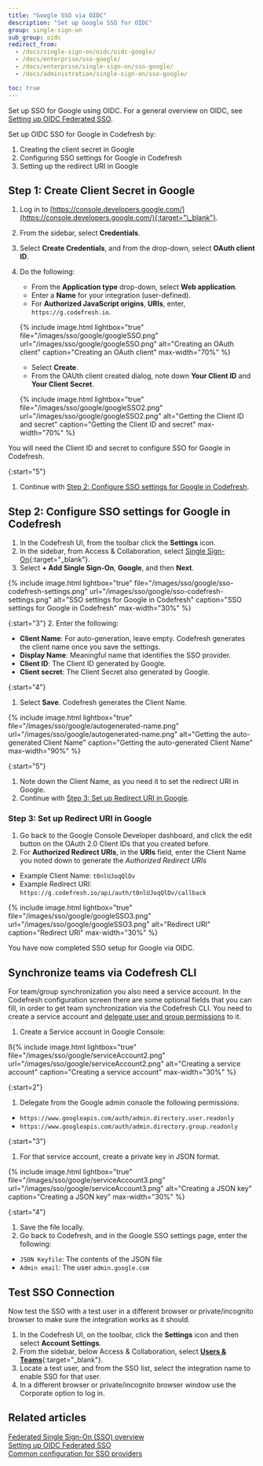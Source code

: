 ```yaml
---
title: "Google SSO via OIDC"
description: "Set up Google SSO for OIDC"
group: single-sign-on
sub_group: oidc
redirect_from:
  - /docs/single-sign-on/oidc/oidc-google/
  - /docs/enterprise/sso-google/
  - /docs/enterprise/single-sign-on/sso-google/
  - /docs/administration/single-sign-on/sso-google/

toc: true
---
```


Set up SSO for Google using OIDC.
For a general overview on OIDC, see [Setting up OIDC Federated SSO]({{site.baseurl}}/docs/single-sign-on/oidc).

Set up OIDC SSO for Google in Codefresh by:
1. Creating the client secret in Google
1. Configuring SSO settings for Google in Codefresh
1. Setting up the redirect URI in Google


## Step 1: Create Client Secret in Google

1. Log in to [https://console.developers.google.com/](https://console.developers.google.com/){:target="\_blank"}.
1. From the sidebar, select **Credentials**.
1. Select **Create Credentials**, and from the drop-down, select **OAuth client ID**.
1. Do the following:
    * From the **Application type** drop-down, select **Web application**. 
    * Enter a **Name** for your integration (user-defined).  
    * For **Authorized JavaScript origins**, **URIs**, enter, `https://g.codefresh.io`.   
    
    {% include image.html 
       lightbox="true" 
       file="/images/sso/google/googleSSO.png" 
       url="/images/sso/google/googleSSO.png"
       alt="Creating an OAuth client"
       caption="Creating an OAuth client"
       max-width="70%"
       %}
    
    * Select **Create**. 
    * From the OAUth client created dialog, note down **Your Client ID** and **Your Client Secret**. 

   {% include image.html 
       lightbox="true" 
       file="/images/sso/google/googleSSO2.png" 
       url="/images/sso/google/googleSSO2.png"
       alt="Getting the Client ID and secret"
       caption="Getting the Client ID and secret"
       max-width="70%"
       %}

  You will need the Client ID and secret to configure SSO for Google in Codefresh.

{:start="5"}
1. Continue with [Step 2: Configure SSO settings for Google in Codefresh](#step-2-configure-sso-settings-for-google-in-codefresh).

## Step 2: Configure SSO settings for Google in Codefresh

1. In the Codefresh UI, from the toolbar click the **Settings** icon.
1. In the sidebar, from Access & Collaboration, select [Single Sign-On](https://g.codefresh.io/2.0/account-settings/single-sign-on){:target="\_blank"}.
1. Select **+ Add Single Sign-On**, **Google**, and then **Next**.


 {% include image.html 
 lightbox="true" 
 file="/images/sso/google/sso-codefresh-settings.png" 
  url="/images/sso/google/sso-codefresh-settings.png"
  alt="SSO settings for Google in Codefresh"
  caption="SSO settings for Google in Codefresh"
  max-width="30%"
  %}

{:start="3"}
2. Enter the following: 
  * **Client Name**: For auto-generation, leave empty. Codefresh generates the client name once you save the settings.  
  * **Display Name**: Meaningful name that identifies the SSO provider.
  * **Client ID**: The Client ID generated by Google.  
  * **Client secret**: The Client Secret also generated by Google. 
    
{:start="4"}
1. Select **Save**. Codefresh generates the Client Name. 

  {% include image.html 
  lightbox="true" 
  file="/images/sso/google/autogenerated-name.png" 
  url="/images/sso/google/autogenerated-name.png"
  alt="Getting the auto-generated Client Name"
  caption="Getting the auto-generated Client Name"
  max-width="90%"
  %}

{:start="5"}
1. Note down the Client Name, as you need it to set the redirect URI in Google.
1. Continue with [Step 3: Set up Redirect URI in Google](#step-3-set-up-redirect-uri-in-google).

### Step 3: Set up Redirect URI in Google
1. Go back to the Google Console Developer dashboard, and click the edit button on the OAuth 2.0 Client IDs that you created before.
1. For **Authorized Redirect URIs**, in the **URIs** field, enter the Client Name you noted down to generate the *Authorized Redirect URIs*
  * Example Client Name: `t0nlUJoqQlDv`
  * Example Redirect URI: `https://g.codefresh.io/api/auth/t0nlUJoqQlDv/callback`
  
   {% include image.html 
  lightbox="true" 
  file="/images/sso/google/googleSSO3.png" 
  url="/images/sso/google/googleSSO3.png"
  alt="Redirect URI"
  caption="Redirect URI"
  max-width="30%"
  %}

You have now completed SSO setup for Google via OIDC.

## Synchronize teams via Codefresh CLI

For team/group synchronization you also need a service account. 
In the Codefresh configuration screen there are some optional fields that you can fill, in order to 
get team synchronization via the Codefresh CLI. You need to create a service account and [delegate user and group permissions](https://developers.google.com/admin-sdk/directory/v1/guides/delegation) to it.

1. Create a Service account in Google Console:

 ß{% include image.html 
  lightbox="true" 
  file="/images/sso/google/serviceAccount2.png" 
  url="/images/sso/google/serviceAccount2.png"
  alt="Creating a service account"
  caption="Creating a service account"
  max-width="30%"
  %}

{:start=2"}
1. Delegate from the Google admin console the following permissions:
  * `https://www.googleapis.com/auth/admin.directory.user.readonly`
  * `https://www.googleapis.com/auth/admin.directory.group.readonly`

{:start="3"}
1. For that service account, create a private key in JSON format.
    
  {% include image.html 
     lightbox="true" 
     file="/images/sso/google/serviceAccount3.png" 
     url="/images/sso/google/serviceAccount3.png"
     alt="Creating a JSON key"
     caption="Creating a JSON key"
    max-width="30%"
  %}

{:start="4"}
1. Save the file locally.  
1. Go back to Codefresh, and in the Google SSO settings page, enter the following:
  * `JSON Keyfile`: The contents of the JSON file
  * `Admin email`: The user `admin.google.com`

## Test SSO Connection

Now test the SSO with a test user in a different browser or private/incognito browser to make sure the integration works as it should.

1. In the Codefresh UI, on the toolbar, click the **Settings** icon and then select **Account Settings**.
1. From the sidebar, below Access & Collaboration, select [**Users & Teams**](https://g.codefresh.io/2.0/account-settings/single-sign-on){:target="\_blank"}.   
1. Locate a test user, and from the SSO list, select the integration name to enable SSO for that user.
1. In a different browser or private/incognito browser window use the Corporate option to log in.

## Related articles
[Federated Single Sign-On (SSO) overview]({{site.baseurl}}/docs/single-sign-on/)  
[Setting up OIDC Federated SSO]({{site.baseurl}}/docs/single-sign-on/oidc)  
[Common configuration for SSO providers]({{site.baseurl}}/docs/single-sign-on/team-sync)  